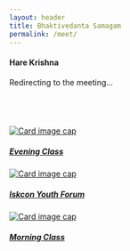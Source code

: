 ```yaml
---
layout: header
title: Bhaktivedanta Samagam
permalink: /meet/
---
```


<div class="row">
<div class="col-lg-3"></div>

<div class = "col-lg-6">
  <div id="redirect">
	 <div class="loader"></div> 
     <h4>Hare Krishna</h4>
  	 <p class="text-success">Redirecting to the meeting...</p>
	</div>

  <h4 class="text-danger" id="message"></h4>
</div>


<div class="col-lg-3"></div>
</div>

<br>
<br>
<br>

<div class="row">

 <div class="col-lg-1 col-md-2 col-xs-2"></div>

  <div class="col-lg-2 col-md-4 col-xs-10">
    <a href="https://us02web.zoom.us/j/83989746707?pwd=MHJibFhXZEpDTVNSZlJPOWlhOHJZUT09">
       <div class="card" style="width: 18rem;">
         <img class="card-img-top" src="https://i.imgur.com/TReQ58H.png" alt="Card image cap">
         <div class="card-body">
           <h5 class="card-title">Evening Class</h5>
         </div>
       </div>
    </a>
 </div>

 <div class="col-lg-1 col-md-2 col-xs-2"></div>

 <div class="col-lg-2 col-md-4 col-xs-10">
    <a href="https://us02web.zoom.us/j/84013662651?pwd=TW1qL0RpbTh2bXBWa2lZM2M4TVVzdz09">
       <div class="card" style="width: 18rem;">
         <img class="card-img-top" src="https://i.imgur.com/TReQ58H.png" alt="Card image cap">
         <div class="card-body">
           <h5 class="card-title">Iskcon Youth Forum</h5>
         </div>
       </div>
    </a>
 </div>

 <div class="col-lg-1 col-md-2 col-xs-2"></div>

 <div class="col-lg-2 col-md-4 col-xs-10">
    <a href="https://us02web.zoom.us/j/83058286607?pwd=c2dDbTdWLzlvb3ZVdFlxcXBHdThZdz09">
       <div class="card" style="width: 18rem;">
         <img class="card-img-top" src="https://i.imgur.com/TReQ58H.png" alt="Card image cap">
         <div class="card-body">
           <h5 class="card-title">Morning Class</h5>
         </div>
       </div>
    </a>
 </div>

 <div class="col-lg-1 col-md-2 col-xs-2"></div>
</div>

<br>

<script type="text/javascript" src="../assets/js/meet.js" ></script>